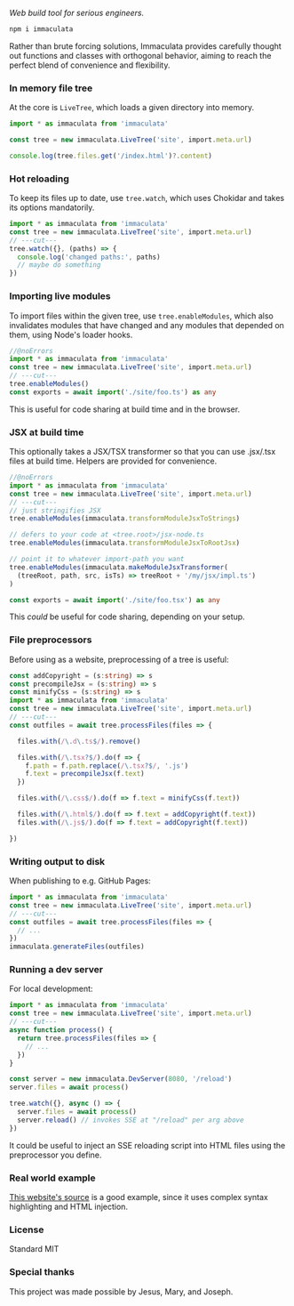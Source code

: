 *Web build tool for serious engineers.*

```bash
npm i immaculata
```

Rather than brute forcing solutions, Immaculata provides carefully thought out functions and classes with orthogonal behavior, aiming to reach the perfect blend of convenience and flexibility.

### In memory file tree

At the core is `LiveTree`, which loads a given directory into memory.

```typescript
import * as immaculata from 'immaculata'

const tree = new immaculata.LiveTree('site', import.meta.url)

console.log(tree.files.get('/index.html')?.content)
```

### Hot reloading

To keep its files up to date, use `tree.watch`, which uses Chokidar and takes its options mandatorily.

```typescript
import * as immaculata from 'immaculata'
const tree = new immaculata.LiveTree('site', import.meta.url)
// ---cut---
tree.watch({}, (paths) => {
  console.log('changed paths:', paths)
  // maybe do something
})
```

### Importing live modules

To import files within the given tree, use `tree.enableModules`, which also invalidates modules that have changed and any modules that depended on them, using Node's loader hooks.

```typescript
//@noErrors
import * as immaculata from 'immaculata'
const tree = new immaculata.LiveTree('site', import.meta.url)
// ---cut---
tree.enableModules()
const exports = await import('./site/foo.ts') as any
```

This is useful for code sharing at build time and in the browser.

### JSX at build time

This optionally takes a JSX/TSX transformer so that you can use .jsx/.tsx files at build time. Helpers are provided for convenience.

```typescript
//@noErrors
import * as immaculata from 'immaculata'
const tree = new immaculata.LiveTree('site', import.meta.url)
// ---cut---
// just stringifies JSX
tree.enableModules(immaculata.transformModuleJsxToStrings)

// defers to your code at <tree.root>/jsx-node.ts
tree.enableModules(immaculata.transformModuleJsxToRootJsx)

// point it to whatever import-path you want
tree.enableModules(immaculata.makeModuleJsxTransformer(
  (treeRoot, path, src, isTs) => treeRoot + '/my/jsx/impl.ts')
)

const exports = await import('./site/foo.tsx') as any
```

This *could* be useful for code sharing, depending on your setup.

### File preprocessors

Before using as a website, preprocessing of a tree is useful:

```typescript
const addCopyright = (s:string) => s
const precompileJsx = (s:string) => s
const minifyCss = (s:string) => s
import * as immaculata from 'immaculata'
const tree = new immaculata.LiveTree('site', import.meta.url)
// ---cut---
const outfiles = await tree.processFiles(files => {

  files.with(/\.d\.ts$/).remove()

  files.with(/\.tsx?$/).do(f => {
    f.path = f.path.replace(/\.tsx?$/, '.js')
    f.text = precompileJsx(f.text)
  })

  files.with(/\.css$/).do(f => f.text = minifyCss(f.text))

  files.with(/\.html$/).do(f => f.text = addCopyright(f.text))
  files.with(/\.js$/).do(f => f.text = addCopyright(f.text))

})
```

### Writing output to disk

When publishing to e.g. GitHub Pages:

```typescript
import * as immaculata from 'immaculata'
const tree = new immaculata.LiveTree('site', import.meta.url)
// ---cut---
const outfiles = await tree.processFiles(files => {
  // ...
})
immaculata.generateFiles(outfiles)
```

### Running a dev server

For local development:

```typescript
import * as immaculata from 'immaculata'
const tree = new immaculata.LiveTree('site', import.meta.url)
// ---cut---
async function process() {
  return tree.processFiles(files => {
    // ...
  })
}

const server = new immaculata.DevServer(8080, '/reload')
server.files = await process()

tree.watch({}, async () => {
  server.files = await process()
  server.reload() // invokes SSE at "/reload" per arg above
})
```

It could be useful to inject an SSE reloading script into HTML files using the preprocessor you define.

### Real world example

[This website's source](https://github.com/thesoftwarephilosopher/immaculata.dev/blob/website/main.ts) is a good example, since it uses complex syntax highlighting and HTML injection.

### License

Standard MIT

### Special thanks

This project was made possible by Jesus, Mary, and Joseph.
